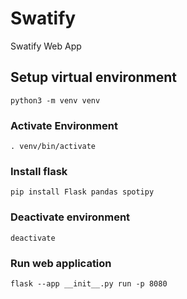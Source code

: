 # Swatify
Swatify Web App

## Setup virtual environment

`python3 -m venv venv`

### Activate Environment

`. venv/bin/activate`

### Install flask
`pip install Flask pandas spotipy`

### Deactivate environment

`deactivate`

### Run web application

`flask --app __init__.py run -p 8080`

